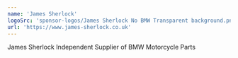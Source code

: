 ```yaml
---
name: 'James Sherlock'
logoSrc: 'sponsor-logos/James Sherlock No BMW Transparent background.png'
url: 'https://www.james-sherlock.co.uk'
---
```

James Sherlock Independent Supplier of BMW Motorcycle Parts
